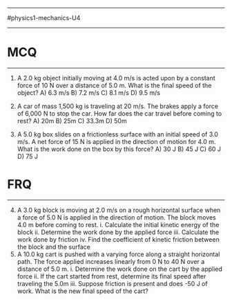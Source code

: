 ____________
#physics1-mechanics-U4 
___________________
# MCQ
_____________________
1. A 2.0 kg object initially moving at 4.0 m/s is acted upon by a constant force of 10 N over a distance of 5.0 m. What is the final speed of the object?
	A) 6.3 m/s
	B) 7.2 m/s
	C) 8.1 m/s
	D) 9.5 m/s

2. A car of mass 1,500 kg is traveling at 20 m/s. The brakes apply a force of 6,000 N to stop the car. How far does the car travel before coming to rest?
	A) 20m
	B) 25m
	C) 33.3m
	D) 50m

3. A 5.0 kg box slides on a frictionless surface with an initial speed of 3.0 m/s. A net force of 15 N is applied in the direction of motion for 4.0 m. What is the work done on the box by this force?
	A) 30 J
	B) 45 J
	C) 60 J
	D) 75 J
# FRQ
________________
4. A 3.0 kg block is moving at 2.0 m/s on a rough horizontal surface when a force of 5.0 N is applied in the direction of motion. The block moves 4.0 m before coming to rest.
	i. Calculate the initial kinetic energy of the block
	ii. Determine the work done by the applied force
	iii. Calculate the work done by friction
	iv. Find the coefficient of kinetic friction between the block and the surface
5. A 10.0 kg cart is pushed with a varying force along a straight horizontal path. The force applied increases linearly from 0 N to 40 N over a distance of 5.0 m.
	i. Determine the work done on the cart by the applied force
	ii. If the cart started from rest, determine its final speed after traveling the 5.0m
	iii. Suppose friction is present and does -50 J of work. What is the new final speed of the cart?